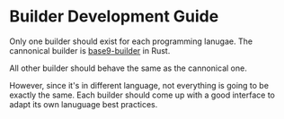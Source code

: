# Builder Development Guide
Only one builder should exist for each programming lanugae. The cannonical builder is
[base9-builder](https://github.com/base9-theme/base9-builder) in Rust.

All other builder should behave the same as the cannonical one.

However, since it's in different language, not everything is going to be
exactly the same. Each builder should come up with a good interface to adapt
its own lanuguage best practices.

